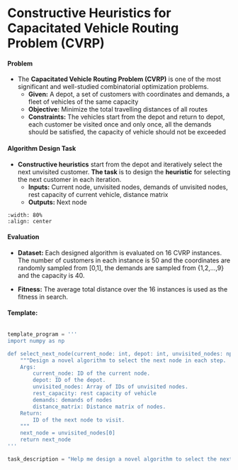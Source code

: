 # **Constructive Heuristics** for Capacitated Vehicle Routing Problem (CVRP)

#### **Problem** 

+ The **Capacitated Vehicle Routing Problem (CVRP)** is one of the most significant and well-studied combinatorial optimization problems. 
  + **Given:** A depot, a set of customers with coordinates and demands, a fleet of vehicles of the same capacity
  + **Objective:** Minimize the total travelling distances of all routes
  + **Constraints:** The vehicles start from the depot and return to depot, each customer be visited once and only once, all the demands should be satisfied, the capacity of vehicle should not be exceeded

#### Algorithm Design Task

+ **Constructive heuristics** start from the depot and iteratively select the next unvisited customer. **The task** is to design the **heuristic** for selecting the next customer in each iteration.
  + **Inputs:** Current node, unvisited nodes, demands of unvisited nodes, rest capacity of current vehicle, distance matrix
  + **Outputs:** Next node

```{image} ./cvrp_construct.png
:width: 80%
:align: center
```

#### Evaluation

+ **Dataset:** Each designed algorithm is evaluated on 16 CVRP instances. The number of customers in each instance is 50 and the coordinates are randomly sampled from [0,1], the demands are sampled from {1,2,...,9} and the capacity is 40.

+ **Fitness:** The average total distance over the 16 instances is used as the fitness in search.

#### Template: 

```python

template_program = '''
import numpy as np

def select_next_node(current_node: int, depot: int, unvisited_nodes: np.ndarray, rest_capacity: np.ndarray, demands: np.ndarray, distance_matrix: np.ndarray) -> int:
    """Design a novel algorithm to select the next node in each step.
    Args:
        current_node: ID of the current node.
        depot: ID of the depot.
        unvisited_nodes: Array of IDs of unvisited nodes.
        rest_capacity: rest capacity of vehicle
        demands: demands of nodes
        distance_matrix: Distance matrix of nodes.
    Return:
        ID of the next node to visit.
    """
    next_node = unvisited_nodes[0]
    return next_node
'''

task_description = "Help me design a novel algorithm to select the next node in each step."

```

